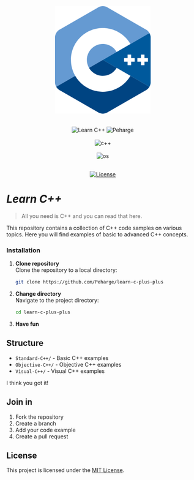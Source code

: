<p align="center">
    <img src="./readme-img/cpp-logo-3.png" width="250"/>
</p>
<br>
<div align="center">

<img alt="Learn C++" src="https://img.shields.io/badge/Learn C++-blue">
<img alt="Peharge" src="https://img.shields.io/badge/Peharge-blue">
<br>
<br>

<img alt="c++" src="https://img.shields.io/badge/-C++-blue?logo=cplusplus">
<br>
<br>

<img alt="os" src="https://img.shields.io/badge/os-linux%20%7C%20macOS%20%7C%20windows-blue">
<br>
<br>

[![License](https://img.shields.io/badge/license-MIT-blue.svg)](https://opensource.org/licenses/MIT)
<br>

</div>

# _Learn C++_

> All you need is C++ and you can read that here.

This repository contains a collection of C++ code samples on various topics. Here you will find examples of basic to advanced C++ concepts.

### Installation

1. **Clone repository**<br>
   Clone the repository to a local directory:
    ```bash
    git clone https://github.com/Peharge/learn-c-plus-plus
    ```
2. **Change directory**<br>
   Navigate to the project directory:
    ```bash
    cd learn-c-plus-plus
    ```
   
3. **Have fun**

## Structure

- `Standard-C++/` - Basic C++ examples
- `Objective-C++/` - Objective C++ examples
- `Visual-C++/` - Visual C++ examples

I think you got it!

## Join in

1. Fork the repository
2. Create a branch
3. Add your code example
4. Create a pull request

## License

This project is licensed under the [MIT License](LICENSE).